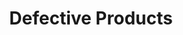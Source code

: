 ---
template: BlogIndex
title: Defective Products
subtitle: ''
featuredImage: 'https://ucarecdn.com/83a3c73d-f234-4086-9fad-cee3a9626230/'
---